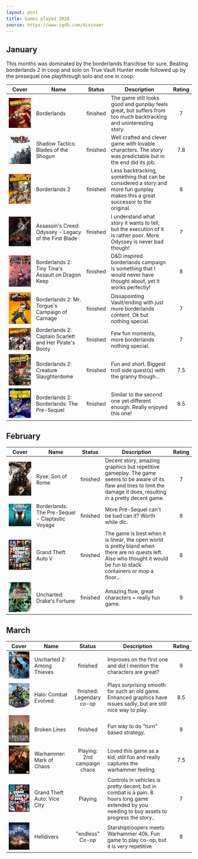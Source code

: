 ```yaml
---
layout: post
title: Games played 2020
source: https://www.igdb.com/discover
---
```


## January
This months was dominated by the borderlands franchise for sure. Beating borderlands 2 in coop and solo on True Vault Hunter mode followed up by
the presequel one playthrough solo and one in coop.

| Cover                                                              | Name                                                   | Status   | Description                                                                                                                    | Rating |
| --                                                                 | --                                                     | :--:     | -------                                                                                                                        | :--:   |
| ![](/assets/images/games/borderlands.jpg)                          | Borderlands                                            | finished | The game still looks good and gunplay feels great, but suffers from too much backtracking and uninteresting story.             | 7      |
| ![](/assets/images/games/shadow_tactics.jpg)                       | Shadow Tactics: Blades of the Shogun                   | finished | Well crafted and clever game with lovable characters. The story was predictable but in the end did its job.                    | 7.8    |
| ![](/assets/images/games/borderlands2.jpg)                         | Borderlands 2                                          | finished | Less backtracking, something that can be considered a story and more fun gunplay makes this a great successor to the original. | 8      |
| ![](/assets/images/games/ac-odyssey-legacy-of-the-first-blade.jpg) | Assassin's Creed: Odyssey - Legacy of the First Blade  | finished | I understand what story it wants to tell, but the execution of it is rather poor. More Odyssey is never bad though!            | 7      |
| ![](/assets/images/games/borderlands-2-tiny-tinas-ad.jpg)          | Borderlands 2: Tiny Tina's Assault on Dragon Keep      | finished | D&D inspired borderlands campaign is something that I would never have thought about, yet it works perfectly!                  | 8      |
| ![](/assets/images/games/borderlands2-campaign-of-carnage.jpg)     | Borderlands 2: Mr. Torgue's Campaign of Carnage        | finished | Dissapointing Vault/ending with just more borderlands content. Ok but nothing special.                                         | 7      |
| ![](/assets/images/games/borderlands2-captain-scarlett.jpg)        | Borderlands 2: Captain Scarlett and Her Pirate's Booty | finished | Few fun moments, more borderlands nothing special.                                                                             | 7      |
| ![](/assets/images/games/borderlands-2-create-slaughter-dome.jpg)  | Borderlands 2: Creature Slaughterdome                  | finished | Fun and short. Biggest troll side quest(s) with the granny though...                                                           | 7.5    |
| ![](/assets/images/games/borderlands-the-pre-sequel.jpg)           | Borderlands 2: Borderlands: The Pre-Sequel             | finished | Similar to the second one yet different enough. Really enjoyed this one!                                                       | 8.5    |

## February

| Cover                                    | Name                                            | Status   | Description                                                                                                                                                               | Rating |
| --                                       | --                                              | :--:     | -------                                                                                                                                                                   | :--:   |
| ![](/assets/images/games/ryse.jpg)       | Ryse: Son of Rome                               | finished | Decent story, amazing graphics but repetitive gameplay. The game seems to be aware of its flaw and tries to limit the damage it does, resulting in a pretty decent game.  | 7      |
| ![](/assets/images/games/claptastic.jpg) | Borderlands: The Pre-Sequel - Claptastic Voyage | finished | More Pre-Sequel can't be bad can it? Worth while dlc.                                                                                                                     | 8      |
| ![](/assets/images/games/gta5.jpg)       | Grand Theft Auto V                              | finished | The game is best when it is linear, the open world is pretty bland when there are no quests left.  Also who thought it would be fun to stack containers or mop a floor... | 8      |
| ![](/assets/images/games/uncharted.jpg)  | Uncharted: Drake's Fortune                      | finished | Amazing flow, great characters = really fun game.                                                                                                                         | 9      |

## March

| Cover                                       | Name                        | Status                      | Description                                                                                                                                     | Rating |
| --                                          | --                          | :--:                        | -------                                                                                                                                         | :--:   |
| ![](/assets/images/games/uncharted2.jpg)    | Uncharted 2: Among Thieves  | finished                    | Improves on the first one and did I mention the characters are great?                                                                         | 9      |
| ![](/assets/images/games/halo-ce.jpg)       | Halo: Combat Evolved        | finished: Legendary co-op   | Plays surprising smooth for such an old game. Enhanced graphics have issues sadly, but are still nice way to play.                              | 8.5    |
| ![](/assets/images/games/broken-lines.jpg)  | Broken Lines                | finished                    | Fun way to do "turn" based strategy.                                                                                                            | 8      |
| ![](/assets/images/games/mark-of-chaos.jpg) | Warhammer: Mark of Chaos    | Playing: 2nd campaign chaos | Loved this game as a kid, still fun and really captures the warhammer feeling.                                                                  | 7.5    |
| ![](/assets/images/games/gta-vice-city.jpg) | Grand Theft Auto: Vice City | Playing                     | Controls in vehicles is pretty decent, but in combat is a pain. 8 hours long game extended by you needing to buy assets to progress the story.. | 7      |
| ![](/assets/images/games/helldivers.jpg)    | Helldivers                  | "endless" Co-op             | Starshiptroopers meets Warhammer 40k. Fun game to play co-op, but it is very repetitive                                                         | 8      |

